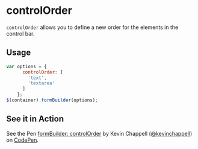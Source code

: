 # controlOrder
`controlOrder` allows you to define a new order for the elements in the control bar.

## Usage
```javascript
var options = {
      controlOrder: [
        'text',
        'textarea'
      ]
    };
$(container).formBuilder(options);
```


## See it in Action
<p data-height="494" data-theme-id="22927" data-slug-hash="rezdaa" data-default-tab="result" data-user="kevinchappell" class="codepen">See the Pen <a href="http://codepen.io/kevinchappell/pen/rezdaa">formBuilder: controlOrder</a> by Kevin Chappell (<a href="http://codepen.io/kevinchappell">@kevinchappell</a>) on <a href="http://codepen.io">CodePen</a>.</p>
